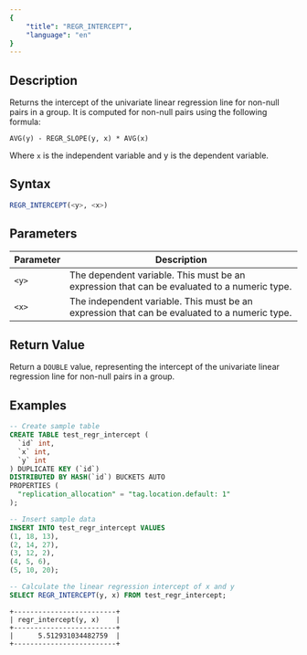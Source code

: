 ```yaml
---
{
    "title": "REGR_INTERCEPT",
    "language": "en"
}
---
```


<!-- 
Licensed to the Apache Software Foundation (ASF) under one
or more contributor license agreements.  See the NOTICE file
distributed with this work for additional information
regarding copyright ownership.  The ASF licenses this file
to you under the Apache License, Version 2.0 (the
"License"); you may not use this file except in compliance
with the License.  You may obtain a copy of the License at
  http://www.apache.org/licenses/LICENSE-2.0
Unless required by applicable law or agreed to in writing,
software distributed under the License is distributed on an
"AS IS" BASIS, WITHOUT WARRANTIES OR CONDITIONS OF ANY
KIND, either express or implied.  See the License for the
specific language governing permissions and limitations
under the License.
-->

## Description

Returns the intercept of the univariate linear regression line for non-null pairs in a group. It is computed for non-null pairs using the following formula:

`AVG(y) - REGR_SLOPE(y, x) * AVG(x)`

Where `x` is the independent variable and y is the dependent variable.

## Syntax

```sql
REGR_INTERCEPT(<y>, <x>)
```

## Parameters

| Parameter | Description |
| -- | -- |
| `<y>` | The dependent variable. This must be an expression that can be evaluated to a numeric type. |
| `<x>` | The independent variable. This must be an expression that can be evaluated to a numeric type. |

## Return Value

Return a `DOUBLE` value, representing the intercept of the univariate linear regression line for non-null pairs in a group.

## Examples

```sql
-- Create sample table
CREATE TABLE test_regr_intercept (
  `id` int,
  `x` int,
  `y` int
) DUPLICATE KEY (`id`)
DISTRIBUTED BY HASH(`id`) BUCKETS AUTO
PROPERTIES (
  "replication_allocation" = "tag.location.default: 1"
);

-- Insert sample data
INSERT INTO test_regr_intercept VALUES
(1, 18, 13),
(2, 14, 27),
(3, 12, 2),
(4, 5, 6),
(5, 10, 20);

-- Calculate the linear regression intercept of x and y
SELECT REGR_INTERCEPT(y, x) FROM test_regr_intercept;
```

```text
+-------------------------+
| regr_intercept(y, x)    |
+-------------------------+
|      5.512931034482759  | 
+-------------------------+
```